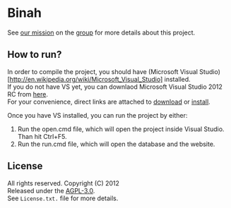 # Binah

See [our mission](https://groups.google.com/forum/?fromgroups#!topic/binah/R0yA4aYvewU) on the [group](https://groups.google.com/forum/?fromgroups#!forum/binah) for more details about this project.

## How to run?

In order to compile the project, you should have (Microsoft Visual Studio)[http://en.wikipedia.org/wiki/Microsoft_Visual_Studio] installed.  
If you do not have VS yet, you can downlaod Microsoft Visual Studio 2012 RC from [here](http://www.microsoft.com/visualstudio/11/en-us/downloads#ultimate).  
For your convenience, direct links are attached to [download](http://download.microsoft.com/download/6/9/7/697096F6-4EEA-4704-AF2D-F3BAF57C7634/vs_ultimatelayout.exe) or [install](http://download.microsoft.com/download/6/9/7/697096F6-4EEA-4704-AF2D-F3BAF57C7634/vs_ultimate.exe).

Once you have VS installed, you can run the project by either:

1. Run the open.cmd file, which will open the project inside Visual Studio. Than hit Ctrl+F5.
2. Run the run.cmd file, which will open the database and the website.

## License

All rights reserved. Copyright (C) 2012   
Released under the [AGPL-3.0](http://www.gnu.org/licenses/agpl-3.0.html).  
See `License.txt.` file for more details.